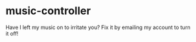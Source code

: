 music-controller
================

Have I left my music on to irritate you? Fix it by emailing my account to turn it off!
